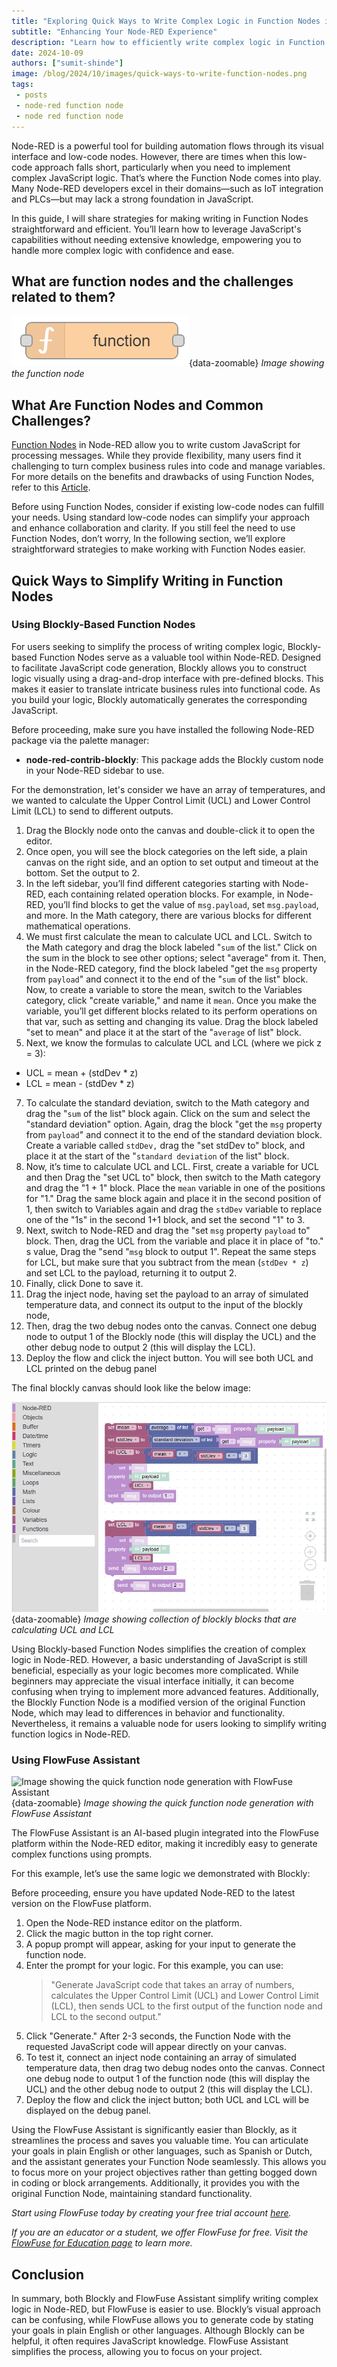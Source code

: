```yaml
---
title: "Exploring Quick Ways to Write Complex Logic in Function Nodes in Node-RED" 
subtitle: "Enhancing Your Node-RED Experience"
description: "Learn how to efficiently write complex logic in Function Nodes within Node-RED, simplifying your development process and improving your workflows."
date: 2024-10-09
authors: ["sumit-shinde"]
image: /blog/2024/10/images/quick-ways-to-write-function-nodes.png
tags:
 - posts
 - node-red function node
 - node red function node
---
```


Node-RED is a powerful tool for building automation flows through its visual interface and low-code nodes. However, there are times when this low-code approach falls short, particularly when you need to implement complex JavaScript logic. That’s where the Function Node comes into play. Many Node-RED developers excel in their domains—such as IoT integration and PLCs—but may lack a strong foundation in JavaScript.
<!--more-->
In this guide, I will share strategies for making writing in Function Nodes straightforward and efficient. You’ll learn how to leverage JavaScript's capabilities without needing extensive knowledge, empowering you to handle more complex logic with confidence and ease.

## What are function nodes and the challenges related to them?

![Image showing the function node](./images/node_function.png){data-zoomable}
_Image showing the function node_

## What Are Function Nodes and Common Challenges?

[Function Nodes](/node-red/core-nodes/function/) in Node-RED allow you to write custom JavaScript for processing messages. While they provide flexibility, many users find it challenging to turn complex business rules into code and manage variables. For more details on the benefits and drawbacks of using Function Nodes, refer to this [Article](/blog/2023/03/why-should-you-use-node-red-function-nodes/).

Before using Function Nodes, consider if existing low-code nodes can fulfill your needs. Using standard low-code nodes can simplify your approach and enhance collaboration and clarity. If you still feel the need to use Function Nodes, don’t worry, In the following section, we’ll explore straightforward strategies to make working with Function Nodes easier.

## Quick Ways to Simplify Writing in Function Nodes

### Using Blockly-Based Function Nodes

For users seeking to simplify the process of writing complex logic, Blockly-based Function Nodes serve as a valuable tool within Node-RED. Designed to facilitate JavaScript code generation, Blockly allows you to construct logic visually using a drag-and-drop interface with pre-defined blocks. This makes it easier to translate intricate business rules into functional code. As you build your logic, Blockly automatically generates the corresponding JavaScript.

Before proceeding, make sure you have installed the following Node-RED package via the palette manager:

- **node-red-contrib-blockly**: This package adds the Blockly custom node in your Node-RED sidebar to use.

For the demonstration, let's consider we have an array of temperatures, and we wanted to calculate the Upper Control Limit (UCL) and Lower Control Limit (LCL) to send to different outputs.

1. Drag the Blockly node onto the canvas and double-click it to open the editor.
2. Once open, you will see the block categories on the left side, a plain canvas on the right side, and an option to set output and timeout at the bottom. Set the output to 2.
3. In the left sidebar, you’ll find different categories starting with Node-RED, each containing related operation blocks. For example, in Node-RED, you’ll find blocks to get the value of `msg.payload`, set `msg.payload`, and more. In the Math category, there are various blocks for different mathematical operations.
4. We must first calculate the mean to calculate UCL and LCL. Switch to the Math category and drag the block labeled "`sum` of the list." Click on the sum in the block to see other options; select "average" from it. Then, in the Node-RED category, find the block labeled "get the `msg` property from `payload`" and connect it to the end of the "`sum` of the list" block. Now, to create a variable to store the mean, switch to the Variables category, click "create variable," and name it `mean`. Once you make the variable, you’ll get different blocks related to its perform operations on that var, such as setting and changing its value. Drag the block labeled "set to mean" and place it at the start of the "`average` of list" block.
6. Next, we know the formulas to calculate UCL and LCL (where we pick z = 3):

- UCL = mean + (stdDev * z)
- LCL = mean - (stdDev * z)
   
7. To calculate the standard deviation, switch to the Math category and drag the "`sum` of the list" block again. Click on the sum and select the "standard deviation" option. Again, drag the block "get the `msg` property from `payload`" and connect it to the end of the standard deviation block. Create a variable called `stdDev,` drag the "set stdDev to" block, and place it at the start of the "`standard deviation` of the list" block.
8. Now, it’s time to calculate UCL and LCL. First, create a variable for UCL and then Drag the "set UCL to" block, then switch to the Math category and drag the "1 + 1" block. Place the `mean` variable in one of the positions for "1." Drag the same block again and place it in the second position of 1, then switch to Variables again and drag the `stdDev` variable to replace one of the "1s" in the second 1+1 block, and set the second "1" to 3.
9. Next, switch to Node-RED and drag the "set `msg` property `payload` to" block. Then, drag the UCL from the variable and place it in place of "to." s value, Drag the "send "`msg` block to output 1". Repeat the same steps for LCL, but make sure that you subtract from the mean (`stdDev * z`) and set LCL to the payload, returning it to output 2.
10. Finally, click Done to save it.
11. Drag the inject node, having set the payload to an array of simulated temperature data, and connect its output to the input of the blockly node,
12. Then, drag the two debug nodes onto the canvas. Connect one debug node to output 1 of the Blockly node (this will display the UCL) and the other debug node to output 2 (this will display the LCL).
13. Deploy the flow and click the inject button. You will see both UCL and LCL printed on the debug panel

The final blockly canvas should look like the below image:

![Image showing collection of blockly blocks that are calculating UCL and LCL](./images/blockly.png){data-zoomable}
_Image showing collection of blockly blocks that are calculating UCL and LCL_

Using Blockly-based Function Nodes simplifies the creation of complex logic in Node-RED. However, a basic understanding of JavaScript is still beneficial, especially as your logic becomes more complicated. While beginners may appreciate the visual interface initially, it can become confusing when trying to implement more advanced features. Additionally, the Blockly Function Node is a modified version of the original Function Node, which may lead to differences in behavior and functionality. Nevertheless, it remains a valuable node for users looking to simplify writing function logics in Node-RED.

### Using FlowFuse Assistant

![Image showing the quick function node generation with FlowFuse Assistant](./images/flowfuse-assistant.gif){data-zoomable}
_Image showing the quick function node generation with FlowFuse Assistant_

The FlowFuse Assistant is an AI-based plugin integrated into the FlowFuse platform within the Node-RED editor, making it incredibly easy to generate complex functions using prompts.

For this example, let’s use the same logic we demonstrated with Blockly:

Before proceeding, ensure you have updated Node-RED to the latest version on the FlowFuse platform.

1. Open the Node-RED instance editor on the platform.
2. Click the magic button in the top right corner.
3. A popup prompt will appear, asking for your input to generate the function node.
4. Enter the prompt for your logic. For this example, you can use:  
   > "Generate JavaScript code that takes an array of numbers, calculates the Upper Control Limit (UCL) and Lower Control Limit (LCL), then sends UCL to the first output of the function node and LCL to the second output."
5. Click "Generate." After 2-3 seconds, the Function Node with the requested JavaScript code will appear directly on your canvas.
6. To test it, connect an inject node containing an array of simulated temperature data, then drag two debug nodes onto the canvas. Connect one debug node to output 1 of the function node (this will display the UCL) and the other debug node to output 2 (this will display the LCL).
7. Deploy the flow and click the inject button; both UCL and LCL will be displayed on the debug panel.

Using the FlowFuse Assistant is significantly easier than Blockly, as it streamlines the process and saves you valuable time. You can articulate your goals in plain English or other languages, such as Spanish or Dutch, and the assistant generates your Function Node seamlessly. This allows you to focus more on your project objectives rather than getting bogged down in coding or block arrangements. Additionally, it provides you with the original Function Node, maintaining standard functionality.

*Start using FlowFuse today by creating your free trial account [here](https://app.flowfuse.com/account/create?utm_campaign=60718323-BCTA&utm_source=blog&utm_medium=cta&utm_term=high_intent&utm_content=Exploring%20Quick%20Ways%20to%20Write%20Complex%20Logic%20in%20Function%20Nodes%20in%20Node-RED).*

*If you are an educator or a student, we offer FlowFuse for free. Visit the [FlowFuse for Education page](/education/?utm_campaign=60718323-BCTA&utm_source=blog&utm_medium=cta%20educational%20license&utm_term=high_intent&utm_content=Exploring%20Quick%20Ways%20to%20Write%20Complex%20Logic%20in%20Function%20Nodes%20in%20Node-RED) to learn more.*

## Conclusion 

In summary, both Blockly and FlowFuse Assistant simplify writing complex logic in Node-RED, but FlowFuse is easier to use. Blockly’s visual approach can be confusing, while FlowFuse allows you to generate code by stating your goals in plain English or other languages. Although Blockly can be helpful, it often requires JavaScript knowledge. FlowFuse Assistant simplifies the process, allowing you to focus on your project.
